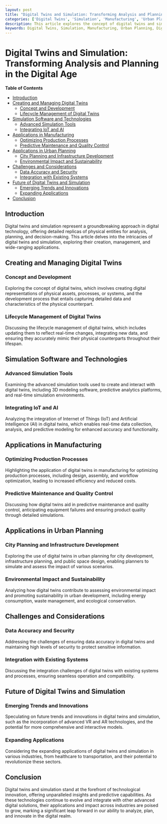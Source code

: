 ```yaml
---
layout: post
title: "Digital Twins and Simulation: Transforming Analysis and Planning in the Digital Age"
categories: ['Digital Twins', 'Simulation', 'Manufacturing', 'Urban Planning', 'Technology']
description: This article explores the concept of digital twins and simulation, examining their creation, management, and the advanced software and technologies that drive them. It also delves into their applications in fields like manufacturing and urban planning.
keywords: Digital Twins, Simulation, Manufacturing, Urban Planning, Digital Technology, Simulation Software
---
```


# Digital Twins and Simulation: Transforming Analysis and Planning in the Digital Age

**Table of Contents**

- [Introduction](#introduction)
- [Creating and Managing Digital Twins](#creating-and-managing-digital-twins)
  - [Concept and Development](#concept-and-development)
  - [Lifecycle Management of Digital Twins](#lifecycle-management-of-digital-twins)
- [Simulation Software and Technologies](#simulation-software-and-technologies)
  - [Advanced Simulation Tools](#advanced-simulation-tools)
  - [Integrating IoT and AI](#integrating-iot-and-ai)
- [Applications in Manufacturing](#applications-in-manufacturing)
  - [Optimizing Production Processes](#optimizing-production-processes)
  - [Predictive Maintenance and Quality Control](#predictive-maintenance-and-quality-control)
- [Applications in Urban Planning](#applications-in-urban-planning)
  - [City Planning and Infrastructure Development](#city-planning-and-infrastructure-development)
  - [Environmental Impact and Sustainability](#environmental-impact-and-sustainability)
- [Challenges and Considerations](#challenges-and-considerations)
  - [Data Accuracy and Security](#data-accuracy-and-security)
  - [Integration with Existing Systems](#integration-with-existing-systems)
- [Future of Digital Twins and Simulation](#future-of-digital-twins-and-simulation)
  - [Emerging Trends and Innovations](#emerging-trends-and-innovations)
  - [Expanding Applications](#expanding-applications)
- [Conclusion](#conclusion)

## Introduction

Digital twins and simulation represent a groundbreaking approach in digital technology, offering detailed replicas of physical entities for analysis, planning, and decision-making. This article delves into the intricacies of digital twins and simulation, exploring their creation, management, and wide-ranging applications.

## Creating and Managing Digital Twins

### Concept and Development

Exploring the concept of digital twins, which involves creating digital representations of physical assets, processes, or systems, and the development process that entails capturing detailed data and characteristics of the physical counterpart.

### Lifecycle Management of Digital Twins

Discussing the lifecycle management of digital twins, which includes updating them to reflect real-time changes, integrating new data, and ensuring they accurately mimic their physical counterparts throughout their lifespan.

## Simulation Software and Technologies

### Advanced Simulation Tools

Examining the advanced simulation tools used to create and interact with digital twins, including 3D modeling software, predictive analytics platforms, and real-time simulation environments.

### Integrating IoT and AI

Analyzing the integration of Internet of Things (IoT) and Artificial Intelligence (AI) in digital twins, which enables real-time data collection, analysis, and predictive modeling for enhanced accuracy and functionality.

## Applications in Manufacturing

### Optimizing Production Processes

Highlighting the application of digital twins in manufacturing for optimizing production processes, including design, assembly, and workflow optimization, leading to increased efficiency and reduced costs.

### Predictive Maintenance and Quality Control

Discussing how digital twins aid in predictive maintenance and quality control, anticipating equipment failures and ensuring product quality through detailed simulations.

## Applications in Urban Planning

### City Planning and Infrastructure Development

Exploring the use of digital twins in urban planning for city development, infrastructure planning, and public space design, enabling planners to simulate and assess the impact of various scenarios.

### Environmental Impact and Sustainability

Analyzing how digital twins contribute to assessing environmental impact and promoting sustainability in urban development, including energy consumption, waste management, and ecological conservation.

## Challenges and Considerations

### Data Accuracy and Security

Addressing the challenges of ensuring data accuracy in digital twins and maintaining high levels of security to protect sensitive information.

### Integration with Existing Systems

Discussing the integration challenges of digital twins with existing systems and processes, ensuring seamless operation and compatibility.

## Future of Digital Twins and Simulation

### Emerging Trends and Innovations

Speculating on future trends and innovations in digital twins and simulation, such as the incorporation of advanced VR and AR technologies, and the potential for more comprehensive and interactive models.

### Expanding Applications

Considering the expanding applications of digital twins and simulation in various industries, from healthcare to transportation, and their potential to revolutionize these sectors.

## Conclusion

Digital twins and simulation stand at the forefront of technological innovation, offering unparalleled insights and predictive capabilities. As these technologies continue to evolve and integrate with other advanced digital solutions, their applications and impact across industries are poised to grow, marking a significant leap forward in our ability to analyze, plan, and innovate in the digital realm.

